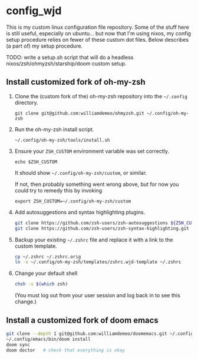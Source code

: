 # config_wjd

This is my custom linux configuration file repository.  Some of the stuff here is still 
useful, especially on ubuntu... but now that I'm using nixos, my config setup procedure
relies on fewer of these custom dot files.  Below describes (a part of) my setup procedure.

TODO: write a setup.sh script that will do a headless nixos/zsh/ohmyzsh/starship/doom 
custom setup.   

## Install customized fork of oh-my-zsh

1. Clone the (custom fork of the) oh-my-zsh repository into the `~/.config` directory.

   ```shell
   git clone git@github.com:williamdemeo/ohmyzsh.git ~/.config/oh-my-zsh
   ```

2. Run the oh-my-zsh install script.

   ```shell
   ~/.config/oh-my-zsh/tools/install.sh
   ```
   
3. Ensure your `ZSH_CUSTOM` environment variable was set correctly.

   ```shell
   echo $ZSH_CUSTOM
   ```
   It should show `~/.config/oh-my-zsh/custom`, or similar.
   
   If not, then probably something went wrong above, but for now you could try to remedy this by invoking
   
   ```shell
   export ZSH_CUSTOM=~/.config/oh-my-zsh/custom
   ```

4. Add autosuggestions and syntax highlighting plugins.

   ```sh
   git clone https://github.com/zsh-users/zsh-autosuggestions ${ZSH_CUSTOM}/plugins/zsh-autosuggestions
   git clone https://github.com/zsh-users/zsh-syntax-highlighting.git ${ZSH_CUSTOM}/plugins/zsh-syntax-highlighting
   ```

5. Backup your existing `~/.zshrc` file and replace it with a link to the custom template.

   ```sh
   cp ~/.zshrc ~/.zshrc.orig
   ln -s ~/.config/oh-my-zsh/templates/zshrc.wjd-template ~/.zshrc
   ```

6. Change your default shell

   ```sh
   chsh -s $(which zsh)
   ```

   (You must log out from your user session and log back in to see this change.)
   

## Install a customized fork of doom emacs 

``` sh
git clone --depth 1 git@github.com:williamdemeo/doomemacs.git ~/.config/emacs
~/.config/emacs/bin/doom install
doom sync
doom doctor   # check that everything is okay
```





